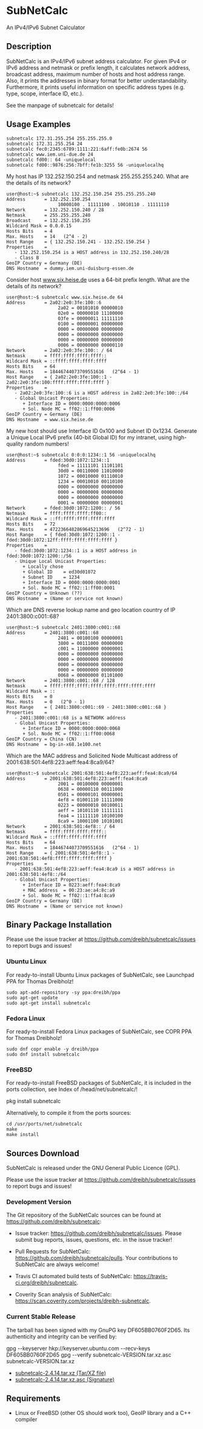 # SubNetCalc
An IPv4/IPv6 Subnet Calculator

## Description

SubNetCalc is an IPv4/IPv6 subnet address calculator. For given IPv4 or IPv6
address and netmask or prefix length, it calculates network address, broadcast
address, maximum number of hosts and host address range. Also, it prints the
addresses in binary format for better understandability. Furthermore, it prints
useful information on specific address types (e.g. type, scope, interface ID,
etc.).

See the manpage of subnetcalc for details!

## Usage Examples

```
subnetcalc 172.31.255.254 255.255.255.0
subnetcalc 172.31.255.254 24
subnetcalc fec0:2345:6789:1111:221:6aff:fe0b:2674 56
subnetcalc www.iem.uni-due.de 24
subnetcalc fd00:: 64 -uniquelocal
subnetcalc fd00::9876:256:7bff:fe1b:3255 56 -uniquelocalhq
```

My host has IP 132.252.150.254 and netmask 255.255.255.240. What are the details of its network?

```
user@host:~$ subnetcalc 132.252.150.254 255.255.255.240
Address       = 132.252.150.254
                   10000100 . 11111100 . 10010110 . 11111110
Network       = 132.252.150.240 / 28
Netmask       = 255.255.255.240
Broadcast     = 132.252.150.255
Wildcard Mask = 0.0.0.15
Hosts Bits    = 4
Max. Hosts    = 14   (2^4 - 2)
Host Range    = { 132.252.150.241 - 132.252.150.254 }
Properties    =
   - 132.252.150.254 is a HOST address in 132.252.150.240/28
   - Class B
GeoIP Country = Germany (DE)
DNS Hostname  = dummy.iem.uni-duisburg-essen.de
```

Consider host www.six.heise.de uses a 64-bit prefix length. What are the details of its network?

```
user@host:~$ subnetcalc www.six.heise.de 64
Address       = 2a02:2e0:3fe:100::6
                   2a02 = 00101010 00000010
                   02e0 = 00000010 11100000
                   03fe = 00000011 11111110
                   0100 = 00000001 00000000
                   0000 = 00000000 00000000
                   0000 = 00000000 00000000
                   0000 = 00000000 00000000
                   0006 = 00000000 00000110
Network       = 2a02:2e0:3fe:100:: / 64
Netmask       = ffff:ffff:ffff:ffff::
Wildcard Mask = ::ffff:ffff:ffff:ffff
Hosts Bits    = 64
Max. Hosts    = 18446744073709551616   (2^64 - 1)
Host Range    = { 2a02:2e0:3fe:100::1 - 2a02:2e0:3fe:100:ffff:ffff:ffff:ffff }
Properties    =
   - 2a02:2e0:3fe:100::6 is a HOST address in 2a02:2e0:3fe:100::/64
   - Global Unicast Properties:
      + Interface ID = 0000:0000:0000:0006
      + Sol. Node MC = ff02::1:ff00:0006
GeoIP Country = Germany (DE)
DNS Hostname  = www.six.heise.de
```

My new host should use Interface ID 0x100 and Subnet ID 0x1234. Generate a Unique Local IPv6 prefix (40-bit Global ID) for my intranet, using high-quality random numbers!

```
user@host:~$ subnetcalc 0:0:0:1234::1 56 -uniquelocalhq
Address       = fded:30d0:1072:1234::1
                   fded = 11111101 11101101
                   30d0 = 00110000 11010000
                   1072 = 00010000 01110010
                   1234 = 00010010 00110100
                   0000 = 00000000 00000000
                   0000 = 00000000 00000000
                   0000 = 00000000 00000000
                   0001 = 00000000 00000001
Network       = fded:30d0:1072:1200:: / 56
Netmask       = ffff:ffff:ffff:ff00::
Wildcard Mask = ::ff:ffff:ffff:ffff:ffff
Hosts Bits    = 72
Max. Hosts    = 4722366482869645213696   (2^72 - 1)
Host Range    = { fded:30d0:1072:1200::1 - fded:30d0:1072:12ff:ffff:ffff:ffff:ffff }
Properties    =
   - fded:30d0:1072:1234::1 is a HOST address in fded:30d0:1072:1200::/56
   - Unique Local Unicast Properties:
      + Locally chose
      + Global ID    = ed30d01072
      + Subnet ID    = 1234
      + Interface ID = 0000:0000:0000:0001
      + Sol. Node MC = ff02::1:ff00:0001
GeoIP Country = Unknown (??)
DNS Hostname  = (Name or service not known)
```

Which are DNS reverse lookup name and geo location country of IP 2401:3800:c001::68?

```
user@host:~$ subnetcalc 2401:3800:c001::68
Address       = 2401:3800:c001::68
                   2401 = 00100100 00000001
                   3800 = 00111000 00000000
                   c001 = 11000000 00000001
                   0000 = 00000000 00000000
                   0000 = 00000000 00000000
                   0000 = 00000000 00000000
                   0000 = 00000000 00000000
                   0068 = 00000000 01101000
Network       = 2401:3800:c001::68 / 128
Netmask       = ffff:ffff:ffff:ffff:ffff:ffff:ffff:ffff
Wildcard Mask = ::
Hosts Bits    = 0
Max. Hosts    = 0   (2^0 - 1)
Host Range    = { 2401:3800:c001::69 - 2401:3800:c001::68 }
Properties    =
   - 2401:3800:c001::68 is a NETWORK address
   - Global Unicast Properties:
      + Interface ID = 0000:0000:0000:0068
      + Sol. Node MC = ff02::1:ff00:0068
GeoIP Country = China (CN)
DNS Hostname  = bg-in-x68.1e100.net
```

Which are the MAC address and Solicited Node Multicast address of 2001:638:501:4ef8:223:aeff:fea4:8ca9/64?

```
user@host:~$ subnetcalc 2001:638:501:4ef8:223:aeff:fea4:8ca9/64
Address       = 2001:638:501:4ef8:223:aeff:fea4:8ca9
                   2001 = 00100000 00000001
                   0638 = 00000110 00111000
                   0501 = 00000101 00000001
                   4ef8 = 01001110 11111000
                   0223 = 00000010 00100011
                   aeff = 10101110 11111111
                   fea4 = 11111110 10100100
                   8ca9 = 10001100 10101001
Network       = 2001:638:501:4ef8:: / 64
Netmask       = ffff:ffff:ffff:ffff::
Wildcard Mask = ::ffff:ffff:ffff:ffff
Hosts Bits    = 64
Max. Hosts    = 18446744073709551616   (2^64 - 1)
Host Range    = { 2001:638:501:4ef8::1 - 2001:638:501:4ef8:ffff:ffff:ffff:ffff }
Properties    =
   - 2001:638:501:4ef8:223:aeff:fea4:8ca9 is a HOST address in 2001:638:501:4ef8::/64
   - Global Unicast Properties:
      + Interface ID = 0223:aeff:fea4:8ca9
      + MAC address  = 00:23:ae:a4:8c:a9
      + Sol. Node MC = ff02::1:ffa4:8ca9
GeoIP Country = Germany (DE)
DNS Hostname  = (Name or service not known)
```

## Binary Package Installation

Please use the issue tracker at https://github.com/dreibh/subnetcalc/issues to report bugs and issues!

### Ubuntu Linux

For ready-to-install Ubuntu Linux packages of SubNetCalc, see Launchpad PPA for Thomas Dreibholz!

```
sudo apt-add-repository -sy ppa:dreibh/ppa
sudo apt-get update
sudo apt-get install subnetcalc
```

### Fedora Linux

For ready-to-install Fedora Linux packages of SubNetCalc, see COPR PPA for Thomas Dreibholz!

```
sudo dnf copr enable -y dreibh/ppa
sudo dnf install subnetcalc
```

### FreeBSD

For ready-to-install FreeBSD packages of SubNetCalc, it is included in the ports collection, see Index of /head/net/subnetcalc/!

   pkg install subnetcalc

Alternatively, to compile it from the ports sources:

```
cd /usr/ports/net/subnetcalc
make
make install
```

## Sources Download

SubNetCalc is released under the GNU General Public Licence (GPL).

Please use the issue tracker at https://github.com/dreibh/subnetcalc/issues to report bugs and issues!

### Development Version

The Git repository of the SubNetCalc sources can be found at https://github.com/dreibh/subnetcalc:

- Issue tracker: https://github.com/dreibh/subnetcalc/issues.
  Please submit bug reports, issues, questions, etc. in the issue tracker!

- Pull Requests for SubNetCalc: https://github.com/dreibh/subnetcalc/pulls.
  Your contributions to SubNetCalc are always welcome!

- Travis CI automated build tests of SubNetCalc: https://travis-ci.org/dreibh/subnetcalc.

- Coverity Scan analysis of SubNetCalc: https://scan.coverity.com/projects/dreibh-subnetcalc.

### Current Stable Release

The tarball has been signed with my GnuPG key DF605BB0760F2D65. Its authenticity and integrity can be verified by:

gpg --keyserver hkp://keyserver.ubuntu.com --recv-keys DF605BB0760F2D65
gpg --verify subnetcalc-VERSION.tar.xz.asc subnetcalc-VERSION.tar.xz

- [subnetcalc-2.4.14.tar.xz (Tar/XZ file)](https://www.uni-due.de/~be0001/subnetcalc/download/subnetcalc-2.4.14.tar.xz)
- [subnetcalc-2.4.14.tar.xz.asc (Signature)](https://www.uni-due.de/~be0001/subnetcalc/download/subnetcalc-2.4.14.tar.xz.asc)

## Requirements

- Linux or FreeBSD (other OS should work too), GeoIP library and a C++ compiler

